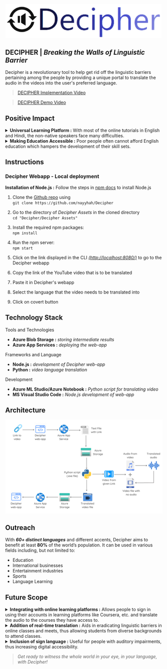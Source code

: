 <img src="./Decipher-Assets/public/images/decipher_icon.png" alt="Logo" width="500">

## DECIPHER | <i>Breaking the Walls of Linguistic Barrier</i>


Decipher is a revolutionary tool to help get rid off the linguistic barriers pertaining among the people by providing a unique portal to translate the audio in the videos into the user's preferred language.

 > [DECIPHER Implementation Video](https://youtu.be/G7GtTPWpFLc)
 
 > [DECIPHER Demo Video](https://youtu.be/mNOibFWrnRU)
 

## Positive Impact
<details>
    <summary><b>Universal Learning Platform :</b> With most of the online tutorials in English and Hindi, the non-native speakers face many difficulties.</summary>
</details>
<details>
    <summary><b>Making Education Accessible :</b> Poor people often cannot afford English education which hampers the development of their skill sets.</summary>
</details>

## Instructions
### Decipher Webapp - Local deployment
**Installation of Node.js :** Follow the steps in [npm docs](https://docs.npmjs.com/downloading-and-installing-node-js-and-npm/) to install Node.js

1. Clone the [Github repo](https://github.com/nayyhah/Decipher) using<br>
`git clone https://github.com/nayyhah/Decipher`

2. Go to the directory of *Decipher Assets* in the cloned directory<br>
`cd "Decipher/Decipher Assets"`

3. Install the required npm packages:<br>
`npm install`

4. Run the npm server:<br>
`npm start`

5. Click on the link displayed in the CLI *[(http://localhost:8080/)](http://localhost:8080/)* to go to the Decipher webapp

6. Copy the link of the YouTube video that is to be translated

7. Paste it in Decipher's webapp

8. Select the language that the video needs to be translated into

9. Click on covert button

## Technology Stack
Tools and Technologies
- **Azure Blob Storage :** *storing intermediate results*
- **Azure App Services :** *deploying the web-app*

Frameworks and Language
- **Node.js :** *development of Decipher web-app*
- **Python :** *video language translation*

Development
- **Azure ML Studio/Azure Notebook :** *Python script for translating video*
- **MS Visual Studio Code :** *Node.js development of web-app*


## Architecture
<img src="./Decipher-Assets/public/images/DecipherArchitecture.png" alt="Logo" width="700">

## Outreach
With ___60+ distinct languages___ and different accents, Decipher aims to benefit at least __80%__ of the world’s population. It can be used in various fields including, but not limited to:

- Education
- International businesses
- Entertainment industries
- Sports
- Language Learning

## Future Scope
<details>
    <summary><b>Integrating with online learning platforms :</b> Allows people to sign in using their accounts in learning platforms like Coursera, etc. and translate the audio to the courses they have access to.</summary>
</details>
<details>
    <summary><b>Addition of real-time translation :</b> Aids in eradicating linguistic barriers in online classes and meets, thus allowing students from diverse backgrounds to attend classes.</summary>
</details>
<details>
    <summary><b>Inclusion of sign language :</b> Useful for people with auditory impairments, thus increasing digital accessibility.</summary>
</details> 

> <i>Get ready to witness the whole world in your eye, in your language, with Decipher!</i> 
